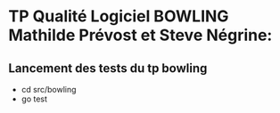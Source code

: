 # TP Qualité Logiciel BOWLING Mathilde Prévost et Steve Négrine: 

## Lancement des tests du tp bowling
- cd src/bowling
- go test